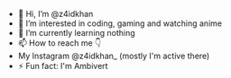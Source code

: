 - 👋 Hi, I’m @z4idkhan
- 👀 I’m interested in coding, gaming and watching anime
- 🌱 I’m currently learning nothing
- 📫 How to reach me 👇
- My Instagram @z4idkhan_ (mostly I'm active there) 
- ⚡ Fun fact: I'm Ambivert

<!---
z4idkhan/z4idkhan is a ✨ special ✨ repository because its `README.md` (this file) appears on your GitHub profile.
You can click the Preview link to take a look at your changes.
--->
